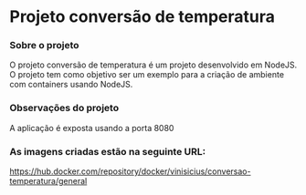 # Projeto conversão de temperatura

### Sobre o projeto
O projeto conversão de temperatura é um projeto desenvolvido em NodeJS. O projeto tem como objetivo ser um exemplo para a criação de ambiente com containers usando NodeJS.

### Observações do projeto
A aplicação é exposta usando a porta 8080

### As imagens criadas estão na seguinte URL:
https://hub.docker.com/repository/docker/vinisicius/conversao-temperatura/general
